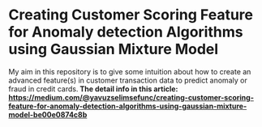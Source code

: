 # Creating Customer Scoring Feature for Anomaly detection Algorithms using Gaussian Mixture Model
My aim in this repository is to give some intuition about how to create an advanced feature(s) in customer transaction data to predict anomaly or fraud in credit cards.<b>
The detail info in this article: https://medium.com/@yavuzselimsefunc/creating-customer-scoring-feature-for-anomaly-detection-algorithms-using-gaussian-mixture-model-be00e0874c8b
